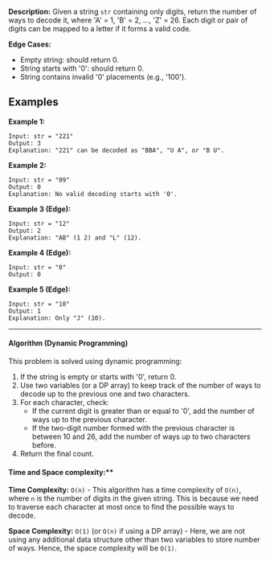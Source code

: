 **Description:**
Given a string `str` containing only digits, return the number of ways to decode it, where 'A' = 1, 'B' = 2, ..., 'Z' = 26. Each digit or pair of digits can be mapped to a letter if it forms a valid code.

**Edge Cases:**
- Empty string: should return 0.
- String starts with '0': should return 0.
- String contains invalid '0' placements (e.g., '100').

## Examples

**Example 1:**
```
Input: str = "221"
Output: 3
Explanation: "221" can be decoded as "BBA", "U A", or "B U".
```

**Example 2:**
```
Input: str = "09"
Output: 0
Explanation: No valid decoding starts with '0'.
```

**Example 3 (Edge):**
```
Input: str = "12"
Output: 2
Explanation: "AB" (1 2) and "L" (12).
```

**Example 4 (Edge):**
```
Input: str = "0"
Output: 0
```

**Example 5 (Edge):**
```
Input: str = "10"
Output: 1
Explanation: Only "J" (10).
```

---

#### Algorithm (Dynamic Programming)
This problem is solved using dynamic programming:

1. If the string is empty or starts with '0', return 0.
2. Use two variables (or a DP array) to keep track of the number of ways to decode up to the previous one and two characters.
3. For each character, check:
    - If the current digit is greater than or equal to '0', add the number of ways up to the previous character.
    - If the two-digit number formed with the previous character is between 10 and 26, add the number of ways up to two characters before.
4. Return the final count.

#### Time and Space complexity:**

**Time Complexity:** `O(n)` - This algorithm has a time complexity of `O(n)`, where `n` is the number of digits in the given string. This is because we need to traverse each character at most once to find the possible ways to decode.

**Space Complexity:** `O(1)` (or `O(n)` if using a DP array) - Here, we are not using any additional data structure other than two variables to store number of ways. Hence, the space complexity will be `O(1)`.



